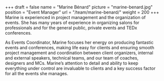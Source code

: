+++
draft		= false
name		= "Marine Bénard"
picture		= "marine-benard.jpg"
position 	= "Event Manager"
url			= "/team/marine-benard/"
weight		= 200
+++
Marine is experienced in project management and the organization of events. She has many years of experience in organizing salons for professionals and for the general public, private events and TEDx conferences.

As Events Coordinator, Marine focuses her energy on producing fantastic events and conferences, making life easy for clients and ensuring smooth project management and coordination between client organizers, internal and external speakers, technical teams, and our team of coaches, designers and MCs. Marine’s attention to detail and ability to keep everything under control are invaluable to clients and a key success factor for all the events she manages.
